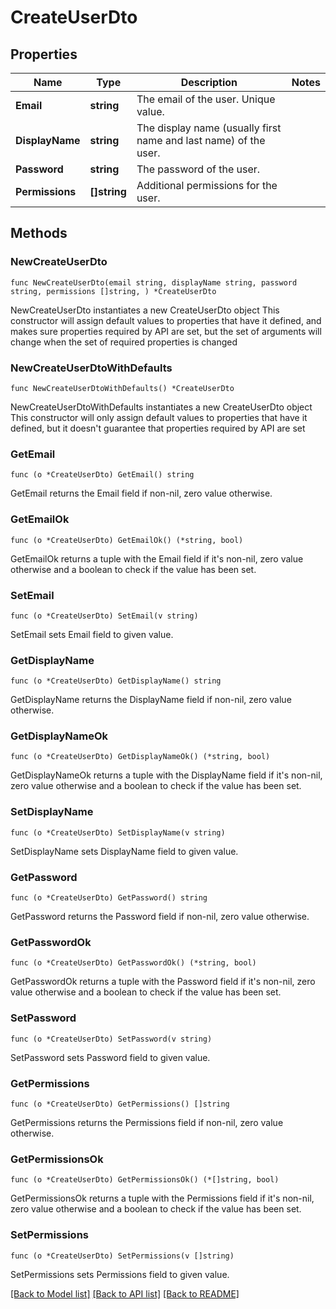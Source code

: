 # CreateUserDto

## Properties

Name | Type | Description | Notes
------------ | ------------- | ------------- | -------------
**Email** | **string** | The email of the user. Unique value. | 
**DisplayName** | **string** | The display name (usually first name and last name) of the user. | 
**Password** | **string** | The password of the user. | 
**Permissions** | **[]string** | Additional permissions for the user. | 

## Methods

### NewCreateUserDto

`func NewCreateUserDto(email string, displayName string, password string, permissions []string, ) *CreateUserDto`

NewCreateUserDto instantiates a new CreateUserDto object
This constructor will assign default values to properties that have it defined,
and makes sure properties required by API are set, but the set of arguments
will change when the set of required properties is changed

### NewCreateUserDtoWithDefaults

`func NewCreateUserDtoWithDefaults() *CreateUserDto`

NewCreateUserDtoWithDefaults instantiates a new CreateUserDto object
This constructor will only assign default values to properties that have it defined,
but it doesn't guarantee that properties required by API are set

### GetEmail

`func (o *CreateUserDto) GetEmail() string`

GetEmail returns the Email field if non-nil, zero value otherwise.

### GetEmailOk

`func (o *CreateUserDto) GetEmailOk() (*string, bool)`

GetEmailOk returns a tuple with the Email field if it's non-nil, zero value otherwise
and a boolean to check if the value has been set.

### SetEmail

`func (o *CreateUserDto) SetEmail(v string)`

SetEmail sets Email field to given value.


### GetDisplayName

`func (o *CreateUserDto) GetDisplayName() string`

GetDisplayName returns the DisplayName field if non-nil, zero value otherwise.

### GetDisplayNameOk

`func (o *CreateUserDto) GetDisplayNameOk() (*string, bool)`

GetDisplayNameOk returns a tuple with the DisplayName field if it's non-nil, zero value otherwise
and a boolean to check if the value has been set.

### SetDisplayName

`func (o *CreateUserDto) SetDisplayName(v string)`

SetDisplayName sets DisplayName field to given value.


### GetPassword

`func (o *CreateUserDto) GetPassword() string`

GetPassword returns the Password field if non-nil, zero value otherwise.

### GetPasswordOk

`func (o *CreateUserDto) GetPasswordOk() (*string, bool)`

GetPasswordOk returns a tuple with the Password field if it's non-nil, zero value otherwise
and a boolean to check if the value has been set.

### SetPassword

`func (o *CreateUserDto) SetPassword(v string)`

SetPassword sets Password field to given value.


### GetPermissions

`func (o *CreateUserDto) GetPermissions() []string`

GetPermissions returns the Permissions field if non-nil, zero value otherwise.

### GetPermissionsOk

`func (o *CreateUserDto) GetPermissionsOk() (*[]string, bool)`

GetPermissionsOk returns a tuple with the Permissions field if it's non-nil, zero value otherwise
and a boolean to check if the value has been set.

### SetPermissions

`func (o *CreateUserDto) SetPermissions(v []string)`

SetPermissions sets Permissions field to given value.



[[Back to Model list]](../README.md#documentation-for-models) [[Back to API list]](../README.md#documentation-for-api-endpoints) [[Back to README]](../README.md)


